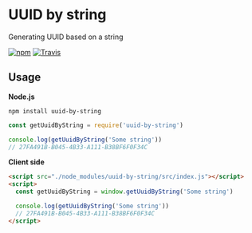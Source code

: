 # UUID by string
Generating UUID based on a string

[![npm](https://img.shields.io/npm/v/uuid-by-string.svg?style=flat-square)](https://www.npmjs.com/package/uuid-by-string)
[![Travis](https://img.shields.io/travis/danakt/uuid-by-string.svg?style=flat-square)]()

## Usage
**Node.js**
```shell
npm install uuid-by-string
```
``` js
const getUuidByString = require('uuid-by-string')

console.log(getUuidByString('Some string'))
// 27FA491B-B045-4B33-A111-B38BF6F0F34C
```

**Client side**
``` html
<script src="./node_modules/uuid-by-string/src/index.js"></script>
<script>
  const getUuidByString = window.getUuidByString('Some string')

  console.log(getUuidByString('Some string'))
  // 27FA491B-B045-4B33-A111-B38BF6F0F34C
</script>
```
